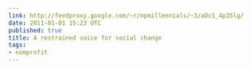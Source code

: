 ```yaml
---
link: http://feedproxy.google.com/~r/npmillennials/~3/aDc1_4p35lg/
date: 2011-01-01 15:23 UTC
published: true
title: A restrained voice for social change
tags:
- nomprofit
---
```



